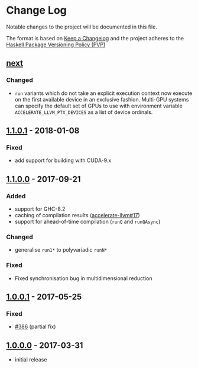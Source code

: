# Change Log

Notable changes to the project will be documented in this file.

The format is based on [Keep a Changelog](http://keepachangelog.com/) and the
project adheres to the [Haskell Package Versioning
Policy (PVP)](https://pvp.haskell.org)

## [next]
### Changed
 * `run` variants which do not take an explicit execution context now execute on
   the first available device in an exclusive fashion. Multi-GPU systems can
   specify the default set of GPUs to use with environment variable
   `ACCELERATE_LLVM_PTX_DEVICES` as a list of device ordinals.

## [1.1.0.1] - 2018-01-08
### Fixed
 * add support for building with CUDA-9.x

## [1.1.0.0] - 2017-09-21
### Added
 * support for GHC-8.2
 * caching of compilation results ([accelerate-llvm#17])
 * support for ahead-of-time compilation (`runQ` and `runQAsync`)

### Changed
 * generalise `run1*` to polyvariadic `runN*`

### Fixed
 * Fixed synchronisation bug in multidimensional reduction
 

## [1.0.0.1] - 2017-05-25
### Fixed
  * [#386] (partial fix)

## [1.0.0.0] - 2017-03-31
  * initial release


[next]:                 https://github.com/AccelerateHS/accelerate-llvm/compare/1.1.0.1-ptx...HEAD
[1.1.0.1]:              https://github.com/AccelerateHS/accelerate-llvm/compare/1.1.0.0...1.1.0.1-ptx
[1.1.0.0]:              https://github.com/AccelerateHS/accelerate-llvm/compare/1.0.0.0...1.1.0.0
[1.0.0.1]:              https://github.com/AccelerateHS/accelerate-llvm/compare/1.0.0.0...1.0.0.1
[1.0.0.0]:              https://github.com/AccelerateHS/accelerate-llvm/compare/be7f91295f77434b2103c70aa1cabb6a4f2b09a8...1.0.0.0

[#386]:                 https://github.com/AccelerateHS/accelerate/issues/386

[accelerate-llvm#17]:   https://github.com/AccelerateHS/accelerate-llvm/issues/17

